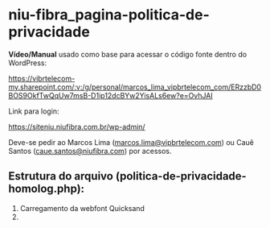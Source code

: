# niu-fibra_pagina-politica-de-privacidade

**Vídeo/Manual** usado como base para acessar o código fonte dentro do WordPress:

https://vibrtelecom-my.sharepoint.com/:v:/g/personal/marcos_lima_vipbrtelecom_com/ERzzbD0BOS9OkfTwQqUw7msB-D1ip12dcBYw2YisALs6ew?e=OvhJAI

Link para login:

https://siteniu.niufibra.com.br/wp-admin/

Deve-se pedir ao Marcos Lima (marcos.lima@vipbrtelecom.com) ou Cauê Santos (caue.santos@niufibra.com) por acessos.

## Estrutura do arquivo (politica-de-privacidade-homolog.php):

1. Carregamento da webfont Quicksand
2. <style> / todo o CSS
3. Markup / todo o HTML/PHP
